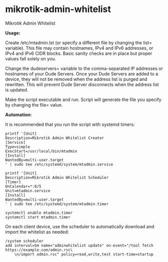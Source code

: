 # mikrotik-admin-whitelist
Mikrotik Admin Whitelist

**Usage:**

Create /etc/mtadmin.lst (or specify a different file by changing the list= variable).  This file may contain hostnames, IPv4 and IPv6 addresses, or IPv4 and IPv6 CIDR blocks.  Basic sanity checks are in place but proper values fall solely on you.

Change the dudeservers= variable to the comma-separated IP addresses or hostnames of your Dude Servers.  Once your Dude Servers are added to a device, they will not be removed when the address list is purged and rewritten.  This will prevent Dude Server disconnects when the address list is updated.

Make the script executable and run.  Script will generate the file you specify by changing the file= value.

**Automation:**

It is recommended that you run the script with systemd timers:

```
printf '[Unit]
Description=Mikrotik Admin Whitelist Creator
[Service]
Type=simple
ExecStart=/usr/local/bin/mtadmin
[Install]
WantedBy=multi-user.target
' | sudo tee /etc/systemd/system/mtadmin.service

printf '[Unit]
Description=Mikrotik Admin Whitelist Scheduler
[Timer]
OnCalendar=*:0/5
Unit=mtadmin.service
[Install]
WantedBy=multi-user.target
' | sudo tee /etc/systemd/system/mtadmin.timer

systemctl enable mtadmin.timer
systemctl start mtadmin.timer
```

On each client device, use the scheduler to automatically download and import the whitelist as needed:

```
/system scheduler
add interval=5m name="adminwhitelist update" on-event="/tool fetch https://example.com/admin.rsc\
    \n/import admin.rsc" policy=read,write,test start-time=startup
```
